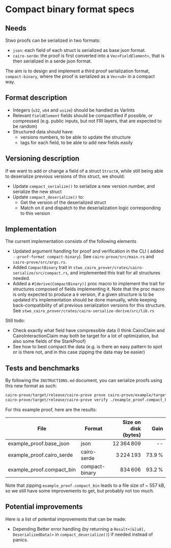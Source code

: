# Compact binary format specs

## Needs

Stwo proofs can be serialized in two formats:

- `json`: each field of each struct is serialized as base json format.
- `cairo-serde`: the proof is first converted into a `Vec<FieldElement>`, that is then serialized in a serde json format.

The aim is to design and implement a third proof serialization format, `compact-binary`, where the proof is serialized as a `Vec<u8>` in a compact way.

## Format description

- Integers (`u32`, `u64` and `usize`) should be handled as VarInts
- Relevant `FieldElement` fields should be compactified if possible, or compressed (e.g. public inputs, but not FRI layers, that are expected to be random)
- Structured data should have:
  - versions numbers, to be able to update the structure
  - tags for each field, to be able to add new fields easily

## Versioning description

If we want to add or change a field of a struct `StructA`, while still being able to deserialize previous versions of this struct, we should:

- Update `compact_serialize()` to serialize a new version number, and serialize the new struct
- Update `compact_deserialize()` to:
  - Get the version of the deserialized struct
  - Match on it and dispatch to the deserialization logic corresponding to this version

## Implementation

The current implementation consists of the following elements

- Updated argument handling for proof and verification in the CLI ( added `--proof-format compact-binary`). See `cairo-prove/src/main.rs` and `cairo-prove/src/args.rs`.
- Added `CompactBinary` trait in `stwo_cairo_prover/crates/cairo-serialize/src/compact.rs`, and implemented this trait for all structures needed.
- Added a `#[derive(CompactBinary)]` proc macro to implement the trait for structures composed of fields implementing it. Note that the proc macro is only expected to produce a `0` version, if a given structure is to be updated it's implementation should be done manually, while keeping back-compatibility of all previous serialization versions for this structure. See `stwo_cairo_prover/crates/cairo-serialize-derive/src/lib.rs`

Still todo:

- Check exactly what field have compressible data (I think CairoClaim and CairoInteractionClaim may both be target for a lot of optimization, but also some fields of the StarkProof)
- See how to best compact the data (e.g. is there an easy pattern to spot or is there not, and in this case zipping the data may be easier)

## Tests and benchmarks

By following the `INSTRUCTIONS.md` document, you can serialize proofs using this new format as such:

```bash
cairo-prove/target/release/cairo-prove prove cairo-prove/example/target/dev/example.executable.json ./example_proof.compact_bin --arguments 10000 --proof-format compact-binary
cairo-prove/target/release/cairo-prove verify ./example_proof.compact_bin --proof-format compact-binary
```

For this example proof, here are the results:

| File                      | Format         | Size on disk (bytes) | Gain    |
|---------------------------|----------------|---------------------:|--------:|
| example_proof.base_json   | json           |          12 364 809  |    --   |
| example_proof.cairo_serde | cairo-serde    |           3 224 193  |  73.9 % |
| example_proof.compact_bin | compact-binary |             834 606  |  93.2 % |

Note that zipping `example_proof.compact_bin` leads to a file size of ~ 557 kB, so we still have some improvements to get, but probably not too much.

## Potential improvements

Here is a list of potential improvements that can be made:

- Depending Better error handling (by returning a `Result<(&[u8], DeserializedData)>` in `compact_deserialize()`) if needed instead of panics.
